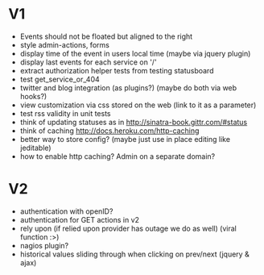 V1
==
 * Events should not be floated but aligned to the right
 * style admin-actions, forms
 * display time of the event in users local time (maybe via jquery plugin)
 * display last events for each service on '/'
 * extract authorization helper tests from testing statusboard
 * test get_service_or_404
 * twitter and blog integration (as plugins?) (maybe do both via web hooks?)
 * view customization via css stored on the web (link to it as a parameter)
 * test rss validity in unit tests
 * think of updating statuses as in http://sinatra-book.gittr.com/#status
 * think of caching http://docs.heroku.com/http-caching
 * better way to store config? (maybe just use in place editing like jeditable)
 * how to enable http caching? Admin on a separate domain?

V2
==
 * authentication with openID?
 * authentication for GET actions in v2
 * rely upon (if relied upon provider has outage we do as well) (viral function :>)
 * nagios plugin? 
 * historical values sliding through when clicking on prev/next (jquery & ajax)
